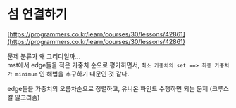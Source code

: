 # 섬 연결하기

[https://programmers.co.kr/learn/courses/30/lessons/42861](https://programmers.co.kr/learn/courses/30/lessons/42861)

문제 분류가 왜 그리디일까...  
mst에서 edge들을 적은 가중치 순으로 평가하면서, `최소 가중치의 set ==> 최종 가중치가 minimum` 인 해법을 추구하기 때문인 것 같다.

edge들을 가중치의 오름차순으로 정렬하고, 유니온 파인드 수행하면 되는 문제 (크루스칼 알고리즘)

